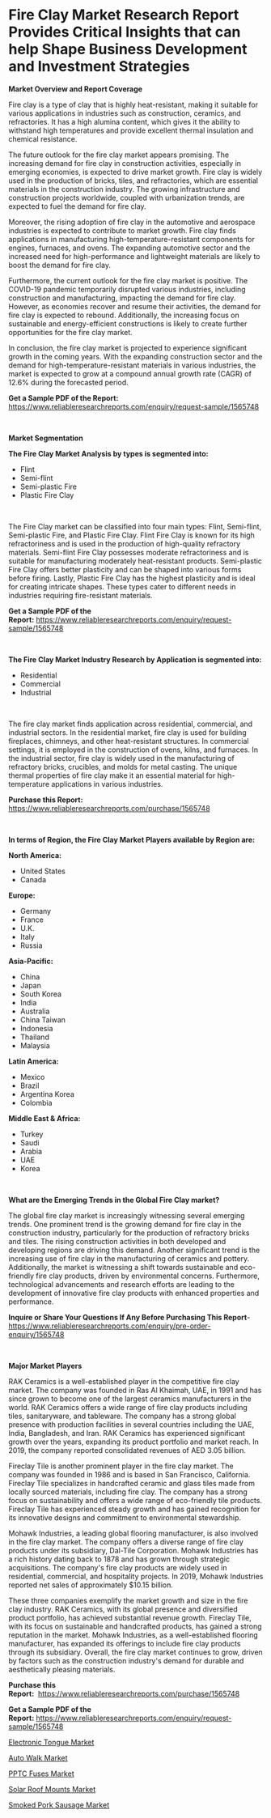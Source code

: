 <p><h1>Fire Clay Market Research Report Provides Critical Insights that can help Shape Business Development and Investment Strategies</h1></p><p><strong>Market Overview and Report Coverage</strong></p>
<p><p>Fire clay is a type of clay that is highly heat-resistant, making it suitable for various applications in industries such as construction, ceramics, and refractories. It has a high alumina content, which gives it the ability to withstand high temperatures and provide excellent thermal insulation and chemical resistance.</p><p>The future outlook for the fire clay market appears promising. The increasing demand for fire clay in construction activities, especially in emerging economies, is expected to drive market growth. Fire clay is widely used in the production of bricks, tiles, and refractories, which are essential materials in the construction industry. The growing infrastructure and construction projects worldwide, coupled with urbanization trends, are expected to fuel the demand for fire clay.</p><p>Moreover, the rising adoption of fire clay in the automotive and aerospace industries is expected to contribute to market growth. Fire clay finds applications in manufacturing high-temperature-resistant components for engines, furnaces, and ovens. The expanding automotive sector and the increased need for high-performance and lightweight materials are likely to boost the demand for fire clay.</p><p>Furthermore, the current outlook for the fire clay market is positive. The COVID-19 pandemic temporarily disrupted various industries, including construction and manufacturing, impacting the demand for fire clay. However, as economies recover and resume their activities, the demand for fire clay is expected to rebound. Additionally, the increasing focus on sustainable and energy-efficient constructions is likely to create further opportunities for the fire clay market.</p><p>In conclusion, the fire clay market is projected to experience significant growth in the coming years. With the expanding construction sector and the demand for high-temperature-resistant materials in various industries, the market is expected to grow at a compound annual growth rate (CAGR) of 12.6% during the forecasted period.</p></p>
<p><strong>Get a Sample PDF of the Report:</strong> <a href="https://www.reliableresearchreports.com/enquiry/request-sample/1565748">https://www.reliableresearchreports.com/enquiry/request-sample/1565748</a></p>
<p>&nbsp;</p>
<p><strong>Market Segmentation</strong></p>
<p><strong>The Fire Clay Market Analysis by types is segmented into:</strong></p>
<p><ul><li>Flint</li><li>Semi-flint</li><li>Semi-plastic Fire</li><li>Plastic Fire Clay</li></ul></p>
<p>&nbsp;</p>
<p><p>The Fire Clay market can be classified into four main types: Flint, Semi-flint, Semi-plastic Fire, and Plastic Fire Clay. Flint Fire Clay is known for its high refractoriness and is used in the production of high-quality refractory materials. Semi-flint Fire Clay possesses moderate refractoriness and is suitable for manufacturing moderately heat-resistant products. Semi-plastic Fire Clay offers better plasticity and can be shaped into various forms before firing. Lastly, Plastic Fire Clay has the highest plasticity and is ideal for creating intricate shapes. These types cater to different needs in industries requiring fire-resistant materials.</p></p>
<p><strong>Get a Sample PDF of the Report:</strong>&nbsp;<a href="https://www.reliableresearchreports.com/enquiry/request-sample/1565748">https://www.reliableresearchreports.com/enquiry/request-sample/1565748</a></p>
<p>&nbsp;</p>
<p><strong>The Fire Clay Market Industry Research by Application is segmented into:</strong></p>
<p><ul><li>Residential</li><li>Commercial</li><li>Industrial</li></ul></p>
<p>&nbsp;</p>
<p><p>The fire clay market finds application across residential, commercial, and industrial sectors. In the residential market, fire clay is used for building fireplaces, chimneys, and other heat-resistant structures. In commercial settings, it is employed in the construction of ovens, kilns, and furnaces. In the industrial sector, fire clay is widely used in the manufacturing of refractory bricks, crucibles, and molds for metal casting. The unique thermal properties of fire clay make it an essential material for high-temperature applications in various industries.</p></p>
<p><strong>Purchase this Report:</strong>&nbsp; <a href="https://www.reliableresearchreports.com/purchase/1565748">https://www.reliableresearchreports.com/purchase/1565748</a></p>
<p>&nbsp;</p>
<p><strong>In terms of Region, the Fire Clay Market Players available by Region are:</strong></p>
<p>
    <p> <strong> North America: </strong>
        <ul>
            <li>United States</li>
            <li>Canada</li>
        </ul>
        </p> 
    <p> <strong> Europe: </strong>
        <ul>
            <li>Germany</li>
            <li>France</li>
            <li>U.K.</li>
            <li>Italy</li>
            <li>Russia</li>
        </ul>
        </p> 
    <p> <strong> Asia-Pacific: </strong>
        <ul>
            <li>China</li>
            <li>Japan</li>
            <li>South Korea</li>
            <li>India</li>
            <li>Australia</li>
            <li>China Taiwan</li>
            <li>Indonesia</li>
            <li>Thailand</li>
            <li>Malaysia</li>
        </ul>
        </p> 
    <p> <strong> Latin America: </strong>
        <ul>
            <li>Mexico</li>
            <li>Brazil</li>
            <li>Argentina Korea</li>
            <li>Colombia</li>
        </ul>
        </p> 
    <p> <strong> Middle East & Africa: </strong>
        <ul>
            <li>Turkey</li>
            <li>Saudi</li>
            <li>Arabia</li>
            <li>UAE</li>
            <li>Korea</li>
        </ul>
    </p>
    </p>
<p>&nbsp;</p>
<p><strong>What are the Emerging Trends in the Global Fire Clay market?</strong></p>
<p><p>The global fire clay market is increasingly witnessing several emerging trends. One prominent trend is the growing demand for fire clay in the construction industry, particularly for the production of refractory bricks and tiles. The rising construction activities in both developed and developing regions are driving this demand. Another significant trend is the increasing use of fire clay in the manufacturing of ceramics and pottery. Additionally, the market is witnessing a shift towards sustainable and eco-friendly fire clay products, driven by environmental concerns. Furthermore, technological advancements and research efforts are leading to the development of innovative fire clay products with enhanced properties and performance.</p></p>
<p><strong>Inquire or Share Your Questions If Any Before Purchasing This Report</strong>- <a href="https://www.reliableresearchreports.com/enquiry/pre-order-enquiry/1565748">https://www.reliableresearchreports.com/enquiry/pre-order-enquiry/1565748</a></p>
<p>&nbsp;</p>
<p><strong>Major Market Players</strong></p>
<p><p>RAK Ceramics is a well-established player in the competitive fire clay market. The company was founded in Ras Al Khaimah, UAE, in 1991 and has since grown to become one of the largest ceramics manufacturers in the world. RAK Ceramics offers a wide range of fire clay products including tiles, sanitaryware, and tableware. The company has a strong global presence with production facilities in several countries including the UAE, India, Bangladesh, and Iran. RAK Ceramics has experienced significant growth over the years, expanding its product portfolio and market reach. In 2019, the company reported consolidated revenues of AED 3.05 billion.</p><p>Fireclay Tile is another prominent player in the fire clay market. The company was founded in 1986 and is based in San Francisco, California. Fireclay Tile specializes in handcrafted ceramic and glass tiles made from locally sourced materials, including fire clay. The company has a strong focus on sustainability and offers a wide range of eco-friendly tile products. Fireclay Tile has experienced steady growth and has gained recognition for its innovative designs and commitment to environmental stewardship.</p><p>Mohawk Industries, a leading global flooring manufacturer, is also involved in the fire clay market. The company offers a diverse range of fire clay products under its subsidiary, Dal-Tile Corporation. Mohawk Industries has a rich history dating back to 1878 and has grown through strategic acquisitions. The company's fire clay products are widely used in residential, commercial, and hospitality projects. In 2019, Mohawk Industries reported net sales of approximately $10.15 billion.</p><p>These three companies exemplify the market growth and size in the fire clay industry. RAK Ceramics, with its global presence and diversified product portfolio, has achieved substantial revenue growth. Fireclay Tile, with its focus on sustainable and handcrafted products, has gained a strong reputation in the market. Mohawk Industries, as a well-established flooring manufacturer, has expanded its offerings to include fire clay products through its subsidiary. Overall, the fire clay market continues to grow, driven by factors such as the construction industry's demand for durable and aesthetically pleasing materials.</p></p>
<p><strong>Purchase this Report:</strong>&nbsp;&nbsp;<a href="https://www.reliableresearchreports.com/purchase/1565748">https://www.reliableresearchreports.com/purchase/1565748</a></p>
<p></p>
<p><strong>Get a Sample PDF of the Report:</strong>&nbsp;<a href="https://www.reliableresearchreports.com/enquiry/request-sample/1565748">https://www.reliableresearchreports.com/enquiry/request-sample/1565748</a></p>
<p><p><a href="https://medium.com/@kiannoel89776554/electronic-tongue-market-the-key-to-successful-business-strategy-forecast-till-2030-4c1647104edf">Electronic Tongue Market</a></p><p><a href="https://medium.com/@allelee654/auto-walk-market-outlook-industry-overview-and-forecast-2023-to-2030-23a2065d7f9b">Auto Walk Market</a></p><p><a href="https://medium.com/@chiragreportprime3/pptc-fuses-market-competitive-analysis-market-trends-and-forecast-to-2030-cfe849044404">PPTC Fuses Market</a></p><p><a href="https://medium.com/@ziansann43365/solar-roof-mounts-market-size-cagr-trends-2024-2030-9ab5db6d3e06">Solar Roof Mounts Market</a></p><p><a href="https://medium.com/@tiffanytran1905/smoked-pork-sausage-market-share-evolution-and-market-growth-trends-2023-2030-a75aaf1cf596">Smoked Pork Sausage Market</a></p></p>
